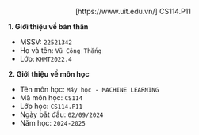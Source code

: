 <p align="center">
  [https://www.uit.edu.vn/]
	CS114.P11
</p>

**1. Giới thiệu về bản thân** 
- MSSV: `22521342`
- Họ và tên: `Vũ Công Thắng`
- Lớp: `KHMT2022.4`

**2. Giới thiệu về môn học**
- Tên môn học: `Máy học - MACHINE LEARNING`
- Mã môn học: `CS114`
- Lớp học: `CS114.P11`
- Ngày bắt đầu: `02/09/2024`
- Năm học: `2024-2025`
